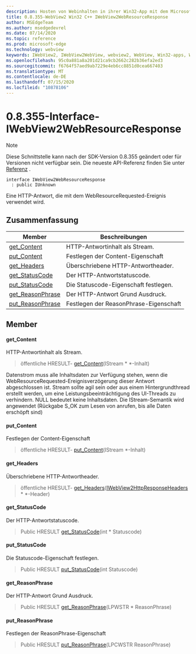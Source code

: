 ```yaml
---
description: Hosten von Webinhalten in ihrer Win32-App mit dem Microsoft Edge WebView2-Steuerelement
title: 0.8.355-WebView2 Win32 C++ IWebView2WebResourceResponse
author: MSEdgeTeam
ms.author: msedgedevrel
ms.date: 07/14/2020
ms.topic: reference
ms.prod: microsoft-edge
ms.technology: webview
keywords: IWebView2, IWebView2WebView, webview2, WebView, Win32-apps, Win32, Edge
ms.openlocfilehash: 95c0a881a8a201d21ca9cb2662c282b36efa2ed3
ms.sourcegitcommit: f6764f57aed9ab7229e4eb6cc8851d0cea667403
ms.translationtype: MT
ms.contentlocale: de-DE
ms.lasthandoff: 07/15/2020
ms.locfileid: "10878106"
---
```

# 0.8.355-Interface-IWebView2WebResourceResponse 

> [!NOTE]
> Diese Schnittstelle kann nach der SDK-Version 0.8.355 geändert oder für Versionen nicht verfügbar sein. Die neueste API-Referenz finden Sie unter [Referenz](../../../webview2-api-reference.md) .

```
interface IWebView2WebResourceResponse
  : public IUnknown
```

Eine HTTP-Antwort, die mit dem WebResourceRequested-Ereignis verwendet wird.

## Zusammenfassung

 Member                        | Beschreibungen
--------------------------------|---------------------------------------------
[get_Content](#get_content) | HTTP-Antwortinhalt als Stream.
[put_Content](#put_content) | Festlegen der Content-Eigenschaft
[get_Headers](#get_headers) | Überschriebene HTTP-Antwortheader.
[get_StatusCode](#get_statuscode) | Der HTTP-Antwortstatuscode.
[put_StatusCode](#put_statuscode) | Die Statuscode-Eigenschaft festlegen.
[get_ReasonPhrase](#get_reasonphrase) | Der HTTP-Antwort Grund Ausdruck.
[put_ReasonPhrase](#put_reasonphrase) | Festlegen der ReasonPhrase-Eigenschaft

## Member

#### get_Content 

HTTP-Antwortinhalt als Stream.

> öffentliche HRESULT- [get_Content](#get_content)(IStream * *-Inhalt)

Datenstrom muss alle Inhaltsdaten zur Verfügung stehen, wenn die WebResourceRequested-Ereignisverzögerung dieser Antwort abgeschlossen ist. Stream sollte agil sein oder aus einem Hintergrundthread erstellt werden, um eine Leistungsbeeinträchtigung des UI-Threads zu verhindern. NULL bedeutet keine Inhaltsdaten. Die IStream-Semantik wird angewendet (Rückgabe S_OK zum Lesen von anrufen, bis alle Daten erschöpft sind)

#### put_Content 

Festlegen der Content-Eigenschaft

> öffentliche HRESULT- [put_Content](#put_content)(IStream *-Inhalt)

#### get_Headers 

Überschriebene HTTP-Antwortheader.

> öffentliche HRESULT- [get_Headers](#get_headers)([IWebView2HttpResponseHeaders](IWebView2HttpResponseHeaders.md) * *-Header)

#### get_StatusCode 

Der HTTP-Antwortstatuscode.

> Public HRESULT [get_StatusCode](#get_statuscode)(int * Statuscode)

#### put_StatusCode 

Die Statuscode-Eigenschaft festlegen.

> Public HRESULT [put_StatusCode](#put_statuscode)(int Statuscode)

#### get_ReasonPhrase 

Der HTTP-Antwort Grund Ausdruck.

> Public HRESULT [get_ReasonPhrase](#get_reasonphrase)(LPWSTR * ReasonPhrase)

#### put_ReasonPhrase 

Festlegen der ReasonPhrase-Eigenschaft

> Public HRESULT [put_ReasonPhrase](#put_reasonphrase)(LPCWSTR ReasonPhrase)

